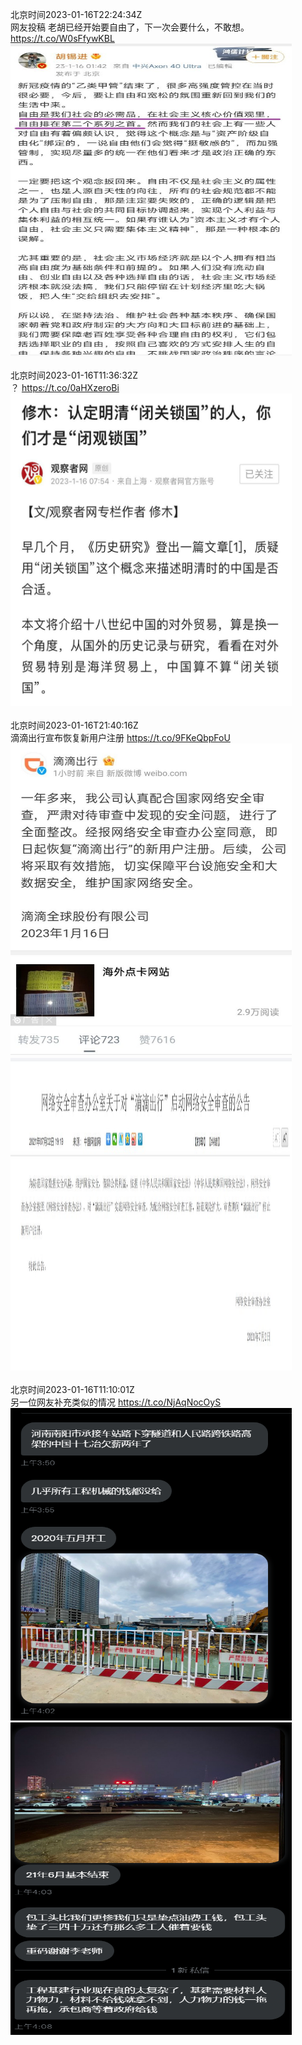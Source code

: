 北京时间2023-01-16T22:24:34Z<br>网友投稿
老胡已经开始要自由了，下一次会要什么，不敢想。 https://t.co/W0sFfywKBL<br><img src='/temp/image/2023/y-Month-1/1614992006069080064_0.jpg' width='450' height='500'><br><br>北京时间2023-01-16T11:36:32Z<br>？ https://t.co/0aHXzeroBi<br><img src='/temp/image/2023/y-Month-1/1614828925410021377_0.jpg' width='450' height='500'><br><br>北京时间2023-01-16T21:40:16Z<br>滴滴出行宣布恢复新用户注册 https://t.co/9FKeQbpFoU<br><img src='/temp/image/2023/y-Month-1/1614980859936882688_0.jpg' width='450' height='500'><img src='/temp/image/2023/y-Month-1/1614980859936882688_1.jpg' width='450' height='500'><br><br>北京时间2023-01-16T11:10:01Z<br>另一位网友补充类似的情况 https://t.co/NjAqNocOyS<br><img src='/temp/image/2023/y-Month-1/1614822252649799681_0.jpg' width='450' height='500'><img src='/temp/image/2023/y-Month-1/1614822252649799681_1.jpg' width='450' height='500'><br><br>